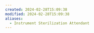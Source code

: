 ```yaml
---
created: 2024-02-28T15:09:38
modified: 2024-02-28T15:09:38
aliases:
  - Instrument Sterilization Attendant
---
```

